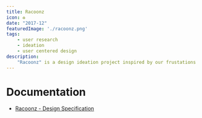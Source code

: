 ```yaml
---
title: Racoonz
icon: ♻️
date: "2017-12"
featuredImage: './racoonz.png'
tags:
    - user research
    - ideation
    - user centered design
description:
    "Racoonz" is a design ideation project inspired by our frustations with learning proper waste-sorting techniques in Seattle.
---
```



# Documentation

- [Racoonz - Design Specification](https://www.dropbox.com/s/6fbq6wstqogi2kj/Racoonz%20-%20Design%20Specification.pdf?dl=0)